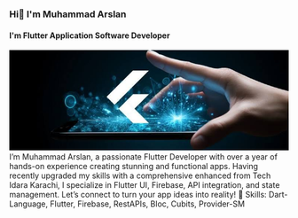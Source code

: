### Hi👋 I'm Muhammad Arslan
#### I'm Flutter Application Software Developer
![I'm Flutter Application Software Developer](https://github.com/marslanflutterdev1/marslanflutterdev1/blob/main/Screenshot%202024-08-19%20204627.png)
I’m Muhammad Arslan, a passionate Flutter Developer with over a year of hands-on experience creating stunning and functional apps. Having recently upgraded my skills with a comprehensive enhanced from Tech Idara Karachi, I specialize in Flutter UI, Firebase, API integration, and state management. Let’s connect to turn your app ideas into reality! 🚀
Skills: Dart-Language, Flutter, Firebase, RestAPIs, Bloc, Cubits, Provider-SM






